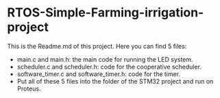 # RTOS-Simple-Farming-irrigation-project
This is the Readme.md of this project. Here you can find 5 files:

- main.c and main.h: the main code for running the LED system.
- scheduler.c and scheduler.h: code for the cooperative scheduler.
- software_timer.c and software_timer.h: code for the timer.
- Put all of these 5 files into the folder of the STM32 project and run on Proteus.
